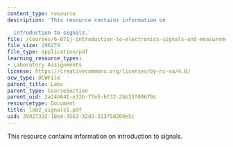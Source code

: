 ```yaml
---
content_type: resource
description: 'This resource contains information on

  introduction to signals.'
file: /courses/6-071j-introduction-to-electronics-signals-and-measurement-spring-2006/39d2733218ea356332d331375d208e5c_lab2_signals1.pdf
file_size: 296274
file_type: application/pdf
learning_resource_types:
- Laboratory Assignments
license: https://creativecommons.org/licenses/by-nc-sa/4.0/
ocw_type: OCWFile
parent_title: Labs
parent_type: CourseSection
parent_uid: 2a24b641-e32b-77e5-bf32-2bb33f09679c
resourcetype: Document
title: lab2_signals1.pdf
uid: 39d27332-18ea-3563-32d3-31375d208e5c
---
```

This resource contains information on
introduction to signals.